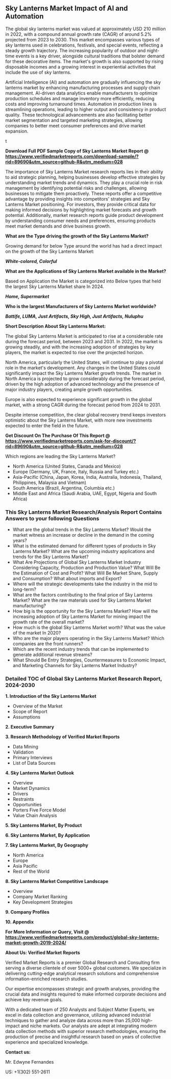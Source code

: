 <h2>Sky Lanterns Market Impact of AI and Automation</h2><p>The global sky lanterns market was valued at approximately USD 210 million in 2022, with a compound annual growth rate (CAGR) of around 5.2% projected from 2023 to 2030. This market encompasses various types of sky lanterns used in celebrations, festivals, and special events, reflecting a steady growth trajectory. The increasing popularity of outdoor and night-time events is a key driver, alongside cultural traditions that bolster demand for these decorative items. The market's growth is also supported by rising disposable incomes and a growing interest in experiential activities that include the use of sky lanterns.</p><p>Artificial Intelligence (AI) and automation are gradually influencing the sky lanterns market by enhancing manufacturing processes and supply chain management. AI-driven data analytics enable manufacturers to optimize production schedules and manage inventory more efficiently, reducing costs and improving turnaround times. Automation in production lines is streamlining operations, leading to higher output and consistency in product quality. These technological advancements are also facilitating better market segmentation and targeted marketing strategies, allowing companies to better meet consumer preferences and drive market expansion.</p>t</p><p id="" class=""><strong>Download Full PDF Sample Copy of Sky Lanterns Market Report @ <a href="https://www.verifiedmarketreports.com/download-sample/?rid=89690&utm_source=github-R&utm_medium=028" target="_blank">https://www.verifiedmarketreports.com/download-sample/?rid=89690&utm_source=github-R&utm_medium=028</a></strong></p><p>The importance of&nbsp;Sky Lanterns Market research reports lies in their ability to aid strategic planning, helping businesses develop effective strategies by understanding market trends and dynamics. They play a crucial role in risk management by identifying potential risks and challenges, allowing businesses to mitigate them proactively. These reports offer a competitive advantage by providing insights into competitors' strategies and Sky Lanterns Market positioning. For investors, they provide critical data for making informed decisions by highlighting market forecasts and growth potential. Additionally, market research reports guide product development by understanding consumer needs and preferences, ensuring products meet market demands and drive business growth.</p><p><strong>What are the&nbsp;Type driving the growth of the Sky Lanterns Market?</strong></p><p id="" class="">Growing demand for below Type around the world has had a direct impact on the growth of the Sky Lanterns Market:</p><em><strong>White-colored, Colorful</strong></em></p><strong>What are the&nbsp;Applications&nbsp;of Sky Lanterns Market available in the Market?</strong></p><p id="" class="">Based on Application the Market is categorized into Below types that held the largest Sky Lanterns Market share In 2024.</p><em><strong>Home, Supermarket</strong></em></p><strong>Who is the largest Manufacturers of Sky Lanterns Market worldwide?</strong></p><p><em><strong>Battife, LUMA, Just Artifacts, Sky High, Just Artifacts, Nuluphu</strong></em></p><p id="" class=""><strong>Short Description About Sky Lanterns Market:</strong></p><p>The global Sky Lanterns Market is anticipated to rise at a considerable rate during the forecast period, between 2023 and 2031. In 2022, the market is growing steadily, and with the increasing adoption of strategies by key players, the market is expected to rise over the projected horizon.</p><p>North America, particularly the United States, will continue to play a pivotal role in the market's development. Any changes in the United States could significantly impact the Sky Lanterns Market growth trends. The market in North America is projected to grow considerably during the forecast period, driven by the high adoption of advanced technology and the presence of major industry players, creating ample growth opportunities.</p><p>Europe is also expected to experience significant growth in the global market, with a strong CAGR during the forecast period from 2024 to 2031.</p><p>Despite intense competition, the clear global recovery trend keeps investors optimistic about the Sky Lanterns Market, with more new investments expected to enter the field in the future.</p><p id="" class=""><strong>Get Discount On The Purchase Of This Report @ <a href="https://www.verifiedmarketreports.com/ask-for-discount/?rid=89690&utm_source=github-R&utm_medium=028" target="_blank">https://www.verifiedmarketreports.com/ask-for-discount/?rid=89690&utm_source=github-R&utm_medium=028</a></strong></p>Which regions are leading the Sky Lanterns Market?</p><ul><li>North America (United States, Canada and Mexico)</li><li>Europe (Germany, UK, France, Italy, Russia and Turkey etc.)</li><li>Asia-Pacific (China, Japan, Korea, India, Australia, Indonesia, Thailand, Philippines, Malaysia and Vietnam)</li><li>South America (Brazil, Argentina, Columbia etc.)</li><li>Middle East and Africa (Saudi Arabia, UAE, Egypt, Nigeria and South Africa)</li></ul><h3 id="" class="">This Sky Lanterns Market Research/Analysis Report Contains Answers to your following Questions</h3><ul><li>What are the global trends in the Sky Lanterns Market? Would the market witness an increase or decline in the demand in the coming years?</li><li>What is the estimated demand for different types of products in Sky Lanterns Market? What are the upcoming industry applications and trends for the Sky Lanterns Market?</li><li>What Are Projections of Global Sky Lanterns Market Industry Considering Capacity, Production and Production Value? What Will Be the Estimation of Cost and Profit? What Will Be Market Share, Supply and Consumption? What about imports and Export?</li><li>Where will the strategic developments take the industry in the mid to long-term?</li><li>What are the factors contributing to the final price of Sky Lanterns Market? What are the raw materials used for Sky Lanterns Market manufacturing?</li><li>How big is the opportunity for the Sky Lanterns Market? How will the increasing adoption of Sky Lanterns Market for mining impact the growth rate of the overall market?</li><li>How much is the global Sky Lanterns Market worth? What was the value of the market In 2020?</li><li>Who are the major players operating in the Sky Lanterns Market? Which companies are the front runners?</li><li>Which are the recent industry trends that can be implemented to generate additional revenue streams?</li><li>What Should Be Entry Strategies, Countermeasures to Economic Impact, and Marketing Channels for Sky Lanterns Market Industry?</li></ul><h3 id="" class="">Detailed TOC of Global Sky Lanterns Market Research Report, 2024-2030</h3><p id="" class=""><strong>1. Introduction of the Sky Lanterns Market</strong></p><ul><li>Overview of the Market</li><li>Scope of Report</li><li>Assumptions</li></ul><p id="" class=""><strong>2. Executive Summary</strong></p><p id="" class=""><strong>3. Research Methodology of Verified Market Reports</strong></p><ul><li>Data Mining</li><li>Validation</li><li>Primary Interviews</li><li>List of Data Sources</li></ul><p id="" class=""><strong>4. Sky Lanterns Market Outlook</strong></p><ul><li>Overview</li><li>Market Dynamics</li><li>Drivers</li><li>Restraints</li><li>Opportunities</li><li>Porters Five Force Model</li><li>Value Chain Analysis</li></ul><p id="" class=""><strong>5. Sky Lanterns Market, By Product</strong></p><p id="" class=""><strong>6. Sky Lanterns Market, By Application</strong></p><p id="" class=""><strong>7. Sky Lanterns Market, By Geography</strong></p><ul><li>North America</li><li>Europe</li><li>Asia Pacific</li><li>Rest of the World</li></ul><p id="" class=""><strong>8. Sky Lanterns Market Competitive Landscape</strong></p><ul><li>Overview</li><li>Company Market Ranking</li><li>Key Development Strategies</li></ul><p id="" class=""><strong>9. Company Profiles</strong></p><p id="" class=""><strong>10. Appendix</strong></p><p id="" class=""><strong>For More Information or Query, Visit @ <a href="https://www.verifiedmarketreports.com/product/global-sky-lanterns-market-growth-2019-2024/" target="_blank">https://www.verifiedmarketreports.com/product/global-sky-lanterns-market-growth-2019-2024/</a></strong></p><p id="" class=""><strong>About Us: Verified Market Reports</strong></p><p id="" class="">Verified Market Reports is a premier Global Research and Consulting firm serving a diverse clientele of over 5000+ global customers. We specialize in delivering cutting-edge analytical research solutions and comprehensive information-enriched research studies.</p><p id="" class="">Our expertise encompasses strategic and growth analyses, providing the crucial data and insights required to make informed corporate decisions and achieve key revenue goals.</p><p id="" class="">With a dedicated team of 250 Analysts and Subject Matter Experts, we excel in data collection and governance, utilizing advanced industrial techniques to gather and analyze data across more than 25,000 high-impact and niche markets. Our analysts are adept at integrating modern data collection methods with superior research methodologies, ensuring the production of precise and insightful research based on years of collective experience and specialized knowledge.</p><p id="" class=""><strong>Contact us:</strong></p><p id="" class="">Mr. Edwyne Fernandes</p><p id="" class="">US: +1(302) 551-2611</p>